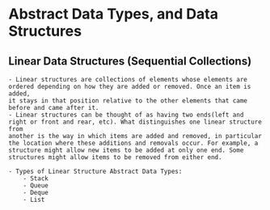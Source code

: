 # Abstract Data Types, and Data Structures

## Linear Data Structures (Sequential Collections)
	- Linear structures are collections of elements whose elements are ordered depending on how they are added or removed. Once an item is added,
	it stays in that position relative to the other elements that came before and came after it.
	- Linear structures can be thought of as having two ends(left and right or front and rear, etc). What distinguishes one linear structure from
	another is the way in which items are added and removed, in particular the location where these additions and removals occur. For example, a
	structure might allow new items to be added at only one end. Some structures might allow items to be removed from either end.

	- Types of Linear Structure Abstract Data Types:
		- Stack
		- Queue
		- Deque
		- List
